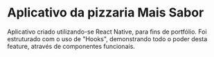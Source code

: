 # Aplicativo da pizzaria Mais Sabor
Aplicativo criado utilizando-se React Native, para fins de portfólio. Foi estruturado com o uso de "Hooks", demonstrando todo o poder desta feature, através de componentes funcionais.
